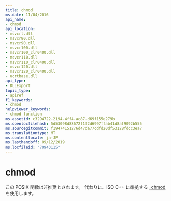 ```yaml
---
title: chmod
ms.date: 11/04/2016
api_name:
- chmod
api_location:
- msvcrt.dll
- msvcr80.dll
- msvcr90.dll
- msvcr100.dll
- msvcr100_clr0400.dll
- msvcr110.dll
- msvcr110_clr0400.dll
- msvcr120.dll
- msvcr120_clr0400.dll
- ucrtbase.dll
api_type:
- DLLExport
topic_type:
- apiref
f1_keywords:
- chmod
helpviewer_keywords:
- chmod function
ms.assetid: c3294722-2194-4ff4-ac87-d69f155e279b
ms.openlocfilehash: 5d53098d88672f1f2d6997ffab41d8af9092b555
ms.sourcegitcommit: f19474151276d47da77cdfd20df53128fdcc3ea7
ms.translationtype: MT
ms.contentlocale: ja-JP
ms.lasthandoff: 09/12/2019
ms.locfileid: "70943115"
---
```

# <a name="chmod"></a>chmod

この POSIX 関数は非推奨とされます。 代わりに、ISO C++ に準拠する [_chmod](chmod-wchmod.md) を使用します。